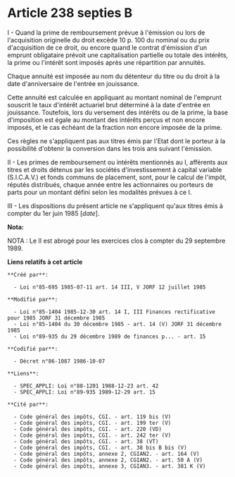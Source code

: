 # Article 238 septies B

I - Quand la prime de remboursement prévue à l'émission ou lors de l'acquisition originelle du droit excède 10 p. 100 du
nominal ou du prix d'acquisition de ce droit, ou encore quand le contrat d'émission d'un emprunt obligataire prévoit une
capitalisation partielle ou totale des intérêts, la prime ou l'intérêt sont imposés après une répartition par annuités.

Chaque annuité est imposée au nom du détenteur du titre ou du droit à la date d'anniversaire de l'entrée en jouissance.

Cette annuité est calculée en appliquant au montant nominal de l'emprunt souscrit le taux d'intérêt actuariel brut déterminé
à la date d'entrée en jouissance. Toutefois, lors du versement des intérêts ou de la prime, la base d'imposition est égale au
montant des intérêts perçus et non encore imposés, et le cas échéant de la fraction non encore imposée de la prime.

Ces règles ne s'appliquent pas aux titres émis par l'Etat dont le porteur à la possibilité d'obtenir la conversion dans les
trois ans suivant l'émission.

II - Les primes de remboursement ou intérêts mentionnés au I, afférents aux titres et droits détenus par les sociétés
d'investissement à capital variable (S.I.C.A.V.) et fonds communs de placement, sont, pour le calcul de l'impôt, réputés
distribués, chaque année entre les actionnaires ou porteurs de parts pour un montant défini selon les modalités prévues à ce
I.

III - Les dispositions du présent article ne s'appliquent qu'aux titres émis à compter du 1er juin 1985 [*date*].

**Nota:**

NOTA : Le II est abrogé pour les exercices clos à compter du 29 septembre 1989.

**Liens relatifs à cet article**

	**Créé par**:

	  - Loi n°85-695 1985-07-11 art. 14 III, V JORF 12 juillet 1985

	**Modifié par**:

	  - Loi n°85-1404 1985-12-30 art. 14 I, III Finances rectificative pour 1985 JORF 31 décembre 1985
	  - Loi n°85-1404 du 30 décembre 1985 - art. 14 (V) JORF 31 décembre 1985
	  - Loi n°89-935 du 29 décembre 1989 de finances p... - art. 15

	**Codifié par**:

	  - Décret n°86-1087 1986-10-07

	**Liens**:

	  - SPEC_APPLI: Loi n°88-1201 1988-12-23 art. 42
	  - SPEC_APPLI: Loi n°89-935 1989-12-29 art. 15

	**Cité par**:

	  - Code général des impôts, CGI. - art. 119 bis (V)
	  - Code général des impôts, CGI. - art. 199 ter (V)
	  - Code général des impôts, CGI. - art. 220 (VD)
	  - Code général des impôts, CGI. - art. 242 ter (V)
	  - Code général des impôts, CGI. - art. 38 (VT)
	  - Code général des impôts, CGI. - art. 38 bis B bis (V)
	  - Code général des impôts, annexe 2, CGIAN2. - art. 164 (V)
	  - Code général des impôts, annexe 2, CGIAN2. - art. 50 A (V)
	  - Code général des impôts, annexe 3, CGIAN3. - art. 381 K (V)
